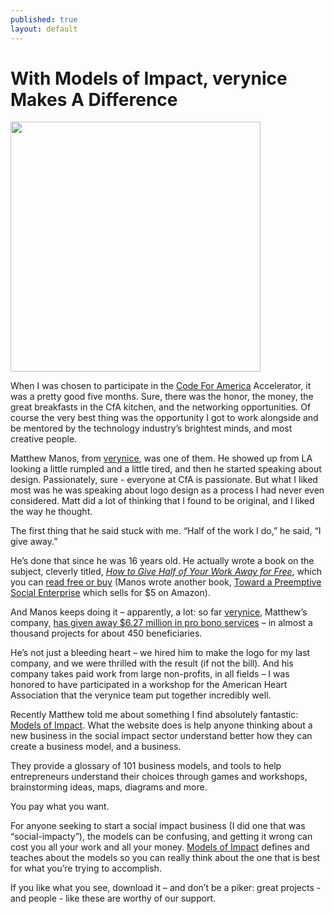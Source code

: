 ```yaml
---
published: true
layout: default
---
```

<h1>With Models of Impact, verynice Makes A Difference</h1>
<p><img class="right" width="400px" src="https://nselby.github.io/assets/img/verynice.png" /></p>


When I was chosen to participate in the <a href="http://codeforamerica.org" target="_blank">Code For America</a> Accelerator, it was a pretty good five months. Sure, there was the honor, the money, the great breakfasts in the CfA kitchen, and the networking opportunities. Of course the very best thing was the opportunity I got to work alongside and be mentored by the technology industry’s brightest minds, and most creative people. 

Matthew Manos, from <a href="http://verynice.co/" target="_blank">verynice</a>, was one of them. He showed up from LA looking a little rumpled and a little tired, and then he started speaking about design. Passionately, sure - everyone at CfA is passionate. But what I liked most was he was speaking about logo design as a process I had never even considered. Matt did a lot of thinking that I found to be original, and I liked the way he thought. 

The first thing that he said stuck with me. “Half of the work I do,” he said, “I give away.” 

He’s done that since he was 16 years old. He actually wrote a book on the subject, cleverly titled, <a href="http://givehalf.co/" target="_blank"><em>How to Give Half of Your Work Away for Free</em></a>, which you can <a href="http://givehalf.co/" target="_blank">read free or buy</a> (Manos wrote another book, <a href="https://www.amazon.com/Toward-Preemptive-Social-Enterprise-Matthew-ebook/dp/B01IWVBPYI/ref=sr_1_1" target="_blank">Toward a Preemptive Social Enterprise</a> which sells for $5 on Amazon).

And Manos keeps doing it – apparently, a lot: so far <a href="http://verynice.co/" target="_blank">verynice</a>, Matthew’s company,  <a href="http://verynice.co/impact/" target="_blank">has given away $6.27 million in pro bono services</a> – in almost a thousand projects for about 450 beneficiaries.

He’s not just a bleeding heart – we hired him to make the logo for my last company, and we were thrilled with the result (if not the bill). And his company takes paid work from large non-profits, in all fields – I was honored to have participated in a workshop for the American Heart Association that the verynice team put together incredibly well.

Recently Matthew told me about something I find absolutely fantastic: <a href="http://www.modelsofimpact.co/" target="_blank">Models of Impact</a>. What the website does is help anyone thinking about a new business in the social impact sector understand better how they can create a business model, and a business.   

They provide a glossary of 101 business models, and tools to help entrepreneurs understand their choices through games and workshops, brainstorming ideas, maps, diagrams and more. 

You pay what you want. 

For anyone seeking to start a social impact business (I did one that was “social-impacty”), the models can be confusing, and getting it wrong can cost you all your work and all your money. <a href="http://www.modelsofimpact.co/" target="_blank">Models of Impact</a> defines and teaches about the models so you can really think about the one that is best for what you’re trying to accomplish.

If you like what you see, download it – and don’t be a piker: great projects - and people - like these are worthy of our support. 

